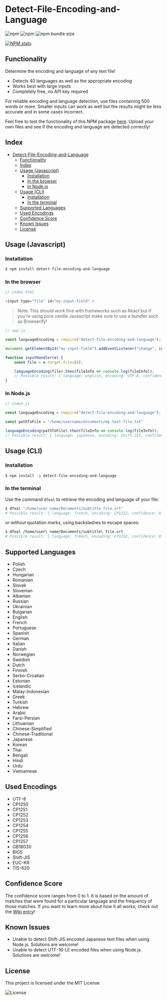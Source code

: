 # Detect-File-Encoding-and-Language
![npm](https://img.shields.io/npm/dw/detect-file-encoding-and-language)
![npm](https://img.shields.io/npm/v/detect-file-encoding-and-language)
![npm bundle size](https://img.shields.io/bundlephobia/min/detect-file-encoding-and-language)

[![NPM stats](https://nodei.co/npm/detect-file-encoding-and-language.svg?downloadRank=true&downloads=true)](https://www.npmjs.org/package/detect-file-encoding-and-language)

## Functionality
Determine the encoding and language of any text file!

* Detects 40 languages as well as the appropriate encoding
* Works best with large inputs
* Completely free, no API key required

For reliable encoding and language detection, use files containing 500 words or more. Smaller inputs can work as well but the results might be less accurate and in some cases incorrect. 

Feel free to test the functionality of this NPM package [here](https://encoding-and-language-detector.netlify.app/). Upload your own files and see if the encoding and language are detected correctly!

## Index
- [Detect-File-Encoding-and-Language](#detect-file-encoding-and-language)
  * [Functionality](#functionality)
  * [Index](#index)
  * [Usage (Javascript)](#usage-javascript)
    + [Installation](#installation)
    + [In the browser](#in-the-browser)
    + [In Node.js](#in-nodejs)
  * [Usage (CLI)](#usage-cli)
    + [Installation](#installation-1)
    + [In the terminal](#in-the-terminal)
  * [Supported Languages](#supported-languages)
  * [Used Encodings](#used-encodings)
  * [Confidence Score](#confidence-score)
  * [Known Issues](#known-issues)
  * [License](#license)

## Usage (Javascript)

### Installation
```bash
$ npm install detect-file-encoding-and-language
```

### In the browser
```js
// index.html

<input type="file" id="my-input-field" >

```

> Note: This should work fine with frameworks such as React but if you're using pure vanilla Javascript make sure to use a bundler such as Browserify!

```js
// app.js

const languageEncoding = require("detect-file-encoding-and-language");

document.getElementById("my-input-field").addEventListener("change", inputHandler);

function inputHandler(e) {
    const file = e.target.files[0];

    languageEncoding(file).then(fileInfo => console.log(fileInfo));
    // Possible result: { language: english, encoding: UTF-8, confidence: 0.97}
}
```

### In Node.js
```js
// index.js

const languageEncoding = require("detect-file-encoding-and-language");

const pathToFile = "/home/username/documents/my-text-file.txt"

languageEncoding(pathToFile).then(fileInfo => console.log(fileInfo));
// Possible result: { language: japanese, encoding: Shift-JIS, confidence: 1 }
```

## Usage (CLI)

### Installation
```bash
$ npm install -g detect-file-encoding-and-language
```

### In the terminal
Use the command `dfeal` to retrieve the encoding and language of your file: 

```bash
$ dfeal "/home/user name/Documents/subtitle file.srt"
# Possible result: { language: french, encoding: CP1252, confidence: 0.99 }
```

or without quotation marks, using backslashes to escape spaces:

```bash
$ dfeal /home/user\ name/Documents/subtitle\ file.srt
# Possible result: { language: french, encoding: CP1252, confidence: 0.99 }
```

## Supported Languages
* Polish
* Czech
* Hungarian
* Romanian
* Slovak
* Slovenian
* Albanian
* Russian
* Ukrainian
* Bulgarian
* English
* French
* Portuguese
* Spanish
* German
* Italian
* Danish
* Norwegian
* Swedish
* Dutch
* Finnish
* Serbo-Croatian
* Estonian
* Icelandic
* Malay-Indonesian
* Greek
* Turkish
* Hebrew
* Arabic
* Farsi-Persian
* Lithuanian
* Chinese-Simplified
* Chinese-Traditional
* Japanese
* Korean
* Thai
* Bengali
* Hindi
* Urdu
* Vietnamese

## Used Encodings
* UTF-8
* CP1250
* CP1251
* CP1252
* CP1253
* CP1254
* CP1255
* CP1256
* CP1257
* GB18030
* BIG5
* Shift-JIS
* EUC-KR
* TIS-620

## Confidence Score
The confidence score ranges from 0 to 1. It is based on the amount of matches that were found for a particular language and the frequency of those matches. If you want to learn more about how it all works, check out the [Wiki entry](https://github.com/gignupg/Detect-File-Encoding-and-Language/wiki)!

## Known Issues
* Unable to detect Shift-JIS encoded Japanese text files when using Node.js. Solutions are welcome!
* Unable to detect UTF-16-LE encoded files when using Node.js. Solutions are welcome!

## License

This project is licensed under the MIT License

![License](https://img.shields.io/badge/License-MIT-yellowgreen)
